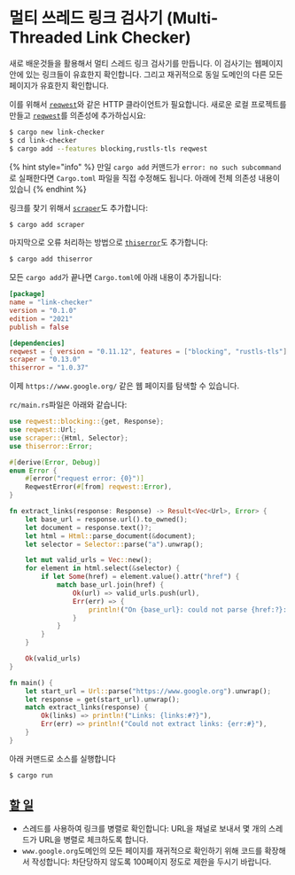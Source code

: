 # 멀티 쓰레드 링크 검사기 (Multi-Threaded Link Checker)

새로 배운것들을 활용해서 멀티 스레드 링크 검사기를 만듭니다. 이 검사기는 웹페이지 안에 있는 링크들이 유효한지 확인합니다. 그리고 재귀적으로 동일 도메인의 다른 모든 페이지가 유효한지 확인합니다.

이를 위해서 [`reqwest`](https://docs.rs/reqwest/)와 같은 HTTP 클라이언트가 필요합니다. 새로운 로컬 프로젝트를 만들고 [`reqwest`](https://docs.rs/reqwest/)를 의존성에 추가하십시요:

```bash
$ cargo new link-checker
$ cd link-checker
$ cargo add --features blocking,rustls-tls reqwest
```

{% hint style="info" %}
만일 `cargo add` 커맨드가 `error: no such subcommand` 로 실패한다면 `Cargo.toml` 파일을 직접 수정해도 됩니다. 아래에 전체 의존성 내용이 있습니
{% endhint %}

링크를 찾기 위해서 [`scraper`](https://docs.rs/scraper/)도 추가합니다:

```bash
$ cargo add scraper
```

마지막으로 오류 처리하는 방법으로 [`thiserror`](https://docs.rs/thiserror/)도 추가합니다:

```bash
$ cargo add thiserror
```

모든 `cargo add`가 끝나면 `Cargo.toml`에 아래 내용이 추가됩니다:

```toml
[package]
name = "link-checker"
version = "0.1.0"
edition = "2021"
publish = false

[dependencies]
reqwest = { version = "0.11.12", features = ["blocking", "rustls-tls"] }
scraper = "0.13.0"
thiserror = "1.0.37"
```

이제 `https://www.google.org/` 같은 웹 페이지를 탐색할 수 있습니다.

`rc/main.rs`파일은 아래와 같습니다:

```rust
use reqwest::blocking::{get, Response};
use reqwest::Url;
use scraper::{Html, Selector};
use thiserror::Error;

#[derive(Error, Debug)]
enum Error {
    #[error("request error: {0}")]
    ReqwestError(#[from] reqwest::Error),
}

fn extract_links(response: Response) -> Result<Vec<Url>, Error> {
    let base_url = response.url().to_owned();
    let document = response.text()?;
    let html = Html::parse_document(&document);
    let selector = Selector::parse("a").unwrap();

    let mut valid_urls = Vec::new();
    for element in html.select(&selector) {
        if let Some(href) = element.value().attr("href") {
            match base_url.join(href) {
                Ok(url) => valid_urls.push(url),
                Err(err) => {
                    println!("On {base_url}: could not parse {href:?}: {err} (ignored)",);
                }
            }
        }
    }

    Ok(valid_urls)
}

fn main() {
    let start_url = Url::parse("https://www.google.org").unwrap();
    let response = get(start_url).unwrap();
    match extract_links(response) {
        Ok(links) => println!("Links: {links:#?}"),
        Err(err) => println!("Could not extract links: {err:#}"),
    }
}
```

아래 커맨드로 소스를 실행합니다

```bash
$ cargo run
```

## [할 일](https://google.github.io/comprehensive-rust/ko/exercises/concurrency/link-checker.html#%ED%95%A0-%EC%9D%BC) <a href="#undefined" id="undefined"></a>

* 스레드를 사용하여 링크를 병렬로 확인합니다: URL을 채널로 보내서 몇 개의 스레드가 URL을 병렬로 체크하도록 합니다.
* `www.google.org`도메인의 모든 페이지를 재귀적으로 확인하기 위해 코드를 확장해서 작성합니다: 차단당하지 않도록 100페이지 정도로 제한을 두시기 바랍니다.
